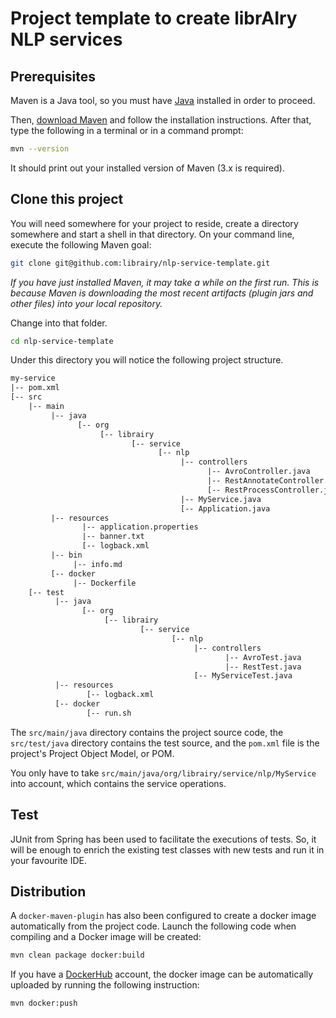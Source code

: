 # Project template to create librAIry NLP services

## Prerequisites

Maven is a Java tool, so you must have [Java](http://www.oracle.com/technetwork/java/javase/downloads/index.html) installed in order to proceed.

Then, [download Maven](https://maven.apache.org/download.cgi) and follow the installation instructions. After that, type the following in a terminal or in a command prompt:

```sh
mvn --version
```

It should print out your installed version of Maven (3.x is required).

## Clone this project

You will need somewhere for your project to reside, create a directory somewhere and start a shell in that directory. On your command line, execute the following Maven goal:

```sh
git clone git@github.com:librairy/nlp-service-template.git
```

*If you have just installed Maven, it may take a while on the first run. This is because Maven is downloading the most recent artifacts (plugin jars and other files) into your local repository.*
  
Change into that folder.

```sh
cd nlp-service-template
```

Under this directory you will notice the following project structure.

```xml
my-service
|-- pom.xml
[-- src
    |-- main
         |-- java
               [-- org
                    [-- librairy
                           [-- service
                                 [-- nlp
                                      |-- controllers
                                            |-- AvroController.java
                                            |-- RestAnnotateController.java
                                            [-- RestProcessController.java                                      
                                      |-- MyService.java
                                      [-- Application.java
         |-- resources
                |-- application.properties
                |-- banner.txt
                [-- logback.xml
         |-- bin
              |-- info.md
         [-- docker
              |-- Dockerfile
    [-- test
          |-- java
                [-- org
                     [-- librairy
                             [-- service
                                    [-- nlp
                                         |-- controllers
                                                |-- AvroTest.java
                                                |-- RestTest.java
                                         [-- MyServiceTest.java
          |-- resources
                 [-- logback.xml
          [-- docker
                 [-- run.sh
```

The `src/main/java` directory contains the project source code, the `src/test/java` directory contains the test source, and the `pom.xml` file is the project's Project Object Model, or POM.

You only have to take `src/main/java/org/librairy/service/nlp/MyService` into account, which contains the service operations.  
 
## Test

JUnit from Spring has been used to facilitate the executions of tests. So, it will be enough to enrich the existing test classes with new tests and run it in your favourite IDE.
 
## Distribution

A `docker-maven-plugin` has also been configured to create a docker image automatically from the project code. Launch the following code when compiling and a Docker image will be created:  

```sh
mvn clean package docker:build 
```

If you have a [DockerHub](https://hub.docker.com) account, the docker image can be automatically uploaded by running the following instruction:
```sh
mvn docker:push
```